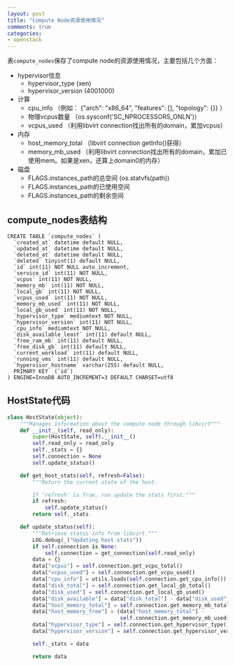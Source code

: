 ```yaml
---
layout: post
title: "Compute Node资源使用情况"
comments: true
categories:
- openstack
---
```


表`compute_nodes`保存了compute node的资源使用情况，主要包括几个方面：

- hypervisor信息
	- hypervisor_type (xen)
	- hypervisor_version (4001000)
- 计算
	- cpu_info （例如： {"arch": "x86\_64", "features": [], "topology": {}} ）
	- 物理vcpus数量 （os.sysconf('SC_NPROCESSORS_ONLN')）
	- vcpus_used （利用libvirt connection找出所有的domain，累加vcpus）
- 内存
	- host_memory_total （libvirt connection getInfo()获得）
	- memory_mb_used  （利用libvirt connection找出所有的domain，累加已使用mem。如果是xen，还算上domain0的内存）
- 磁盘
	- FLAGS.instances_path的总空间  (os.statvfs(path))
	- FLAGS.instances_path的已使用空间
	- FLAGS.instances_path的剩余空间

compute_nodes表结构
-------------------

```
CREATE TABLE `compute_nodes` (
  `created_at` datetime default NULL,
  `updated_at` datetime default NULL,
  `deleted_at` datetime default NULL,
  `deleted` tinyint(1) default NULL,
  `id` int(11) NOT NULL auto_increment,
  `service_id` int(11) NOT NULL,
  `vcpus` int(11) NOT NULL,
  `memory_mb` int(11) NOT NULL,
  `local_gb` int(11) NOT NULL,
  `vcpus_used` int(11) NOT NULL,
  `memory_mb_used` int(11) NOT NULL,
  `local_gb_used` int(11) NOT NULL,
  `hypervisor_type` mediumtext NOT NULL,
  `hypervisor_version` int(11) NOT NULL,
  `cpu_info` mediumtext NOT NULL,
  `disk_available_least` int(11) default NULL,
  `free_ram_mb` int(11) default NULL,
  `free_disk_gb` int(11) default NULL,
  `current_workload` int(11) default NULL,
  `running_vms` int(11) default NULL,
  `hypervisor_hostname` varchar(255) default NULL,
  PRIMARY KEY  (`id`)
) ENGINE=InnoDB AUTO_INCREMENT=3 DEFAULT CHARSET=utf8
```

HostState代码
------------

```python
class HostState(object):
    """Manages information about the compute node through libvirt"""
    def __init__(self, read_only):
        super(HostState, self).__init__()
        self.read_only = read_only
        self._stats = {}
        self.connection = None
        self.update_status()

    def get_host_stats(self, refresh=False):
        """Return the current state of the host.

        If 'refresh' is True, run update the stats first."""
        if refresh:
            self.update_status()
        return self._stats

    def update_status(self):
        """Retrieve status info from libvirt."""
        LOG.debug(_("Updating host stats"))
        if self.connection is None:
            self.connection = get_connection(self.read_only)
        data = {}
        data["vcpus"] = self.connection.get_vcpu_total()
        data["vcpus_used"] = self.connection.get_vcpu_used()
        data["cpu_info"] = utils.loads(self.connection.get_cpu_info())
        data["disk_total"] = self.connection.get_local_gb_total()
        data["disk_used"] = self.connection.get_local_gb_used()
        data["disk_available"] = data["disk_total"] - data["disk_used"]
        data["host_memory_total"] = self.connection.get_memory_mb_total()
        data["host_memory_free"] = (data["host_memory_total"] -
                                    self.connection.get_memory_mb_used())
        data["hypervisor_type"] = self.connection.get_hypervisor_type()
        data["hypervisor_version"] = self.connection.get_hypervisor_version()

        self._stats = data

        return data
```
